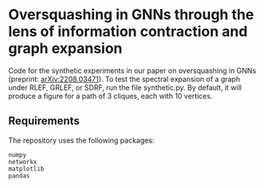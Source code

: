 # Oversquashing in GNNs through the lens of information contraction and graph expansion

Code for the synthetic experiments in our paper on oversquashing in GNNs (preprint: [arXiv:2208.03471](https://arxiv.org/abs/2208.03471)). To test the spectral expansion of a graph under RLEF, GRLEF, or SDRF, run the file synthetic.py. By default, it will produce a figure for a path of 3 cliques, each with 10 vertices.

## Requirements
The repository uses the following packages:

```
numpy
networkx
matplotlib
pandas
```
